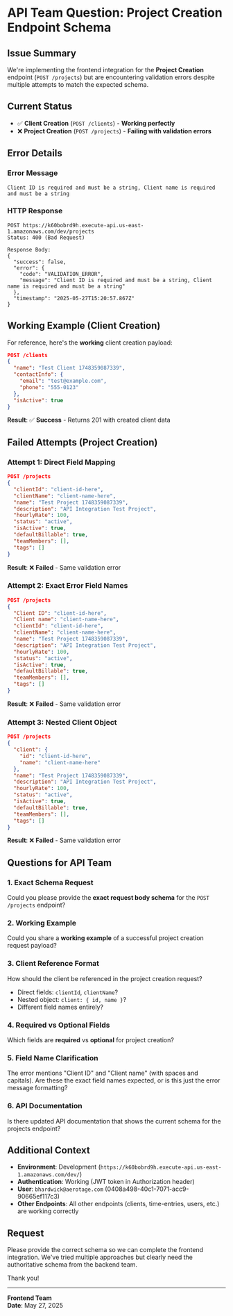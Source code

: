# API Team Question: Project Creation Endpoint Schema

## Issue Summary
We're implementing the frontend integration for the **Project Creation** endpoint (`POST /projects`) but are encountering validation errors despite multiple attempts to match the expected schema.

## Current Status
- ✅ **Client Creation** (`POST /clients`) - **Working perfectly**
- ❌ **Project Creation** (`POST /projects`) - **Failing with validation errors**

## Error Details

### Error Message
```
Client ID is required and must be a string, Client name is required and must be a string
```

### HTTP Response
```
POST https://k60bobrd9h.execute-api.us-east-1.amazonaws.com/dev/projects
Status: 400 (Bad Request)

Response Body:
{
  "success": false,
  "error": {
    "code": "VALIDATION_ERROR",
    "message": "Client ID is required and must be a string, Client name is required and must be a string"
  },
  "timestamp": "2025-05-27T15:20:57.867Z"
}
```

## Working Example (Client Creation)
For reference, here's the **working** client creation payload:

```json
POST /clients
{
  "name": "Test Client 1748359087339",
  "contactInfo": {
    "email": "test@example.com",
    "phone": "555-0123"
  },
  "isActive": true
}
```
**Result**: ✅ **Success** - Returns 201 with created client data

## Failed Attempts (Project Creation)

### Attempt 1: Direct Field Mapping
```json
POST /projects
{
  "clientId": "client-id-here",
  "clientName": "client-name-here", 
  "name": "Test Project 1748359087339",
  "description": "API Integration Test Project",
  "hourlyRate": 100,
  "status": "active",
  "isActive": true,
  "defaultBillable": true,
  "teamMembers": [],
  "tags": []
}
```
**Result**: ❌ **Failed** - Same validation error

### Attempt 2: Exact Error Field Names
```json
POST /projects
{
  "Client ID": "client-id-here",
  "Client name": "client-name-here",
  "clientId": "client-id-here",
  "clientName": "client-name-here",
  "name": "Test Project 1748359087339",
  "description": "API Integration Test Project",
  "hourlyRate": 100,
  "status": "active",
  "isActive": true,
  "defaultBillable": true,
  "teamMembers": [],
  "tags": []
}
```
**Result**: ❌ **Failed** - Same validation error

### Attempt 3: Nested Client Object
```json
POST /projects
{
  "client": {
    "id": "client-id-here",
    "name": "client-name-here"
  },
  "name": "Test Project 1748359087339",
  "description": "API Integration Test Project",
  "hourlyRate": 100,
  "status": "active",
  "isActive": true,
  "defaultBillable": true,
  "teamMembers": [],
  "tags": []
}
```
**Result**: ❌ **Failed** - Same validation error

## Questions for API Team

### 1. **Exact Schema Request**
Could you please provide the **exact request body schema** for the `POST /projects` endpoint?

### 2. **Working Example**
Could you share a **working example** of a successful project creation request payload?

### 3. **Client Reference Format**
How should the client be referenced in the project creation request?
- Direct fields: `clientId`, `clientName`?
- Nested object: `client: { id, name }`?
- Different field names entirely?

### 4. **Required vs Optional Fields**
Which fields are **required** vs **optional** for project creation?

### 5. **Field Name Clarification**
The error mentions "Client ID" and "Client name" (with spaces and capitals). Are these the exact field names expected, or is this just the error message formatting?

### 6. **API Documentation**
Is there updated API documentation that shows the current schema for the projects endpoint?

## Additional Context

- **Environment**: Development (`https://k60bobrd9h.execute-api.us-east-1.amazonaws.com/dev/`)
- **Authentication**: Working (JWT token in Authorization header)
- **User**: `bhardwick@aerotage.com` (0408a498-40c1-7071-acc9-90665ef117c3)
- **Other Endpoints**: All other endpoints (clients, time-entries, users, etc.) are working correctly

## Request
Please provide the correct schema so we can complete the frontend integration. We've tried multiple approaches but clearly need the authoritative schema from the backend team.

Thank you!

---
**Frontend Team**  
**Date**: May 27, 2025 